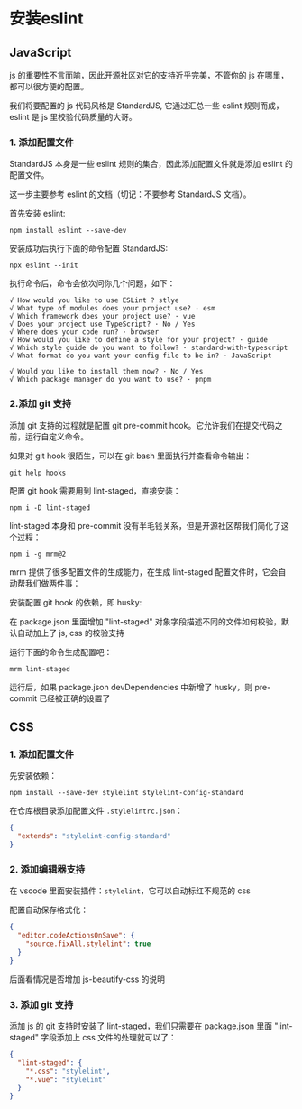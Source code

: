 # 安装eslint

## JavaScript

js 的重要性不言而喻，因此开源社区对它的支持近乎完美，不管你的 js 在哪里，都可以很方便的配置。

我们将要配置的 js 代码风格是 StandardJS, 它通过汇总一些 eslint 规则而成，eslint 是 js 里校验代码质量的大哥。

### 1. 添加配置文件

StandardJS 本身是一些 eslint 规则的集合，因此添加配置文件就是添加 eslint 的配置文件。

这一步主要参考 eslint 的文档（切记：不要参考 StandardJS 文档）。

首先安装 eslint:

```shell
npm install eslint --save-dev
```

安装成功后执行下面的命令配置 StandardJS:

```shell
npx eslint --init
```

执行命令后，命令会依次问你几个问题，如下：

```shell
√ How would you like to use ESLint ? stlye
√ What type of modules does your project use? · esm
√ Which framework does your project use? · vue
√ Does your project use TypeScript? · No / Yes
√ Where does your code run? · browser
√ How would you like to define a style for your project? · guide
√ Which style guide do you want to follow? · standard-with-typescript
√ What format do you want your config file to be in? · JavaScript

√ Would you like to install them now? · No / Yes
√ Which package manager do you want to use? · pnpm
```

### 2.添加 git 支持

添加 git 支持的过程就是配置 git pre-commit hook。它允许我们在提交代码之前，运行自定义命令。

如果对 git hook 很陌生，可以在 git bash 里面执行并查看命令输出：

```shell
git help hooks
```

配置 git hook 需要用到 lint-staged，直接安装：

```shell
npm i -D lint-staged
```

lint-staged 本身和 pre-commit 没有半毛钱关系，但是开源社区帮我们简化了这个过程：

```shell
npm i -g mrm@2
```

mrm 提供了很多配置文件的生成能力，在生成 lint-staged 配置文件时，它会自动帮我们做两件事：

安装配置 git hook 的依赖，即 husky:

在 package.json 里面增加 "lint-staged" 对象字段描述不同的文件如何校验，默认自动加上了 js, css 的校验支持

运行下面的命令生成配置吧：

```shell
mrm lint-staged
```

运行后，如果 package.json devDependencies 中新增了 husky，则 pre-commit 已经被正确的设置了

## CSS

### 1. 添加配置文件

先安装依赖：

```shell
npm install --save-dev stylelint stylelint-config-standard
```

在仓库根目录添加配置文件 `.stylelintrc.json`：

```json
{
  "extends": "stylelint-config-standard"
}
```

### 2. 添加编辑器支持

在 vscode 里面安装插件：`stylelint`，它可以自动标红不规范的 css

配置自动保存格式化：

```json
{
  "editor.codeActionsOnSave": {
    "source.fixAll.stylelint": true
  }
}
```

后面看情况是否增加 js-beautify-css 的说明

### 3. 添加 git 支持

添加 js 的 git 支持时安装了 lint-staged，我们只需要在 package.json 里面 "lint-staged" 字段添加上 css 文件的处理就可以了：

```json
{
  "lint-staged": {
    "*.css": "stylelint",
    "*.vue": "stylelint"
  }
}
```